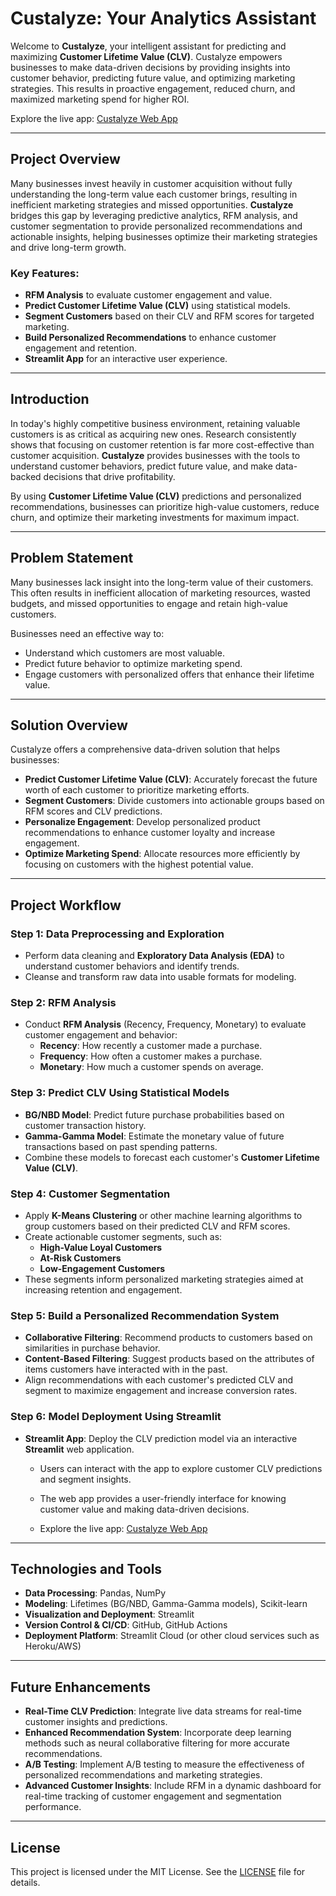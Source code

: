 
# **Custalyze: Your Analytics Assistant**

Welcome to **Custalyze**, your intelligent assistant for predicting and maximizing **Customer Lifetime Value (CLV)**. Custalyze empowers businesses to make data-driven decisions by providing insights into customer behavior, predicting future value, and optimizing marketing strategies. This results in proactive engagement, reduced churn, and maximized marketing spend for higher ROI.

Explore the live app: [Custalyze Web App](https://customer-analytics-assistant-urzknsdg8udnsjm9x4efhd.streamlit.app/)

---

## **Project Overview**

Many businesses invest heavily in customer acquisition without fully understanding the long-term value each customer brings, resulting in inefficient marketing strategies and missed opportunities. **Custalyze** bridges this gap by leveraging predictive analytics, RFM analysis, and customer segmentation to provide personalized recommendations and actionable insights, helping businesses optimize their marketing strategies and drive long-term growth.

### **Key Features:**
- **RFM Analysis** to evaluate customer engagement and value.
- **Predict Customer Lifetime Value (CLV)** using statistical models.
- **Segment Customers** based on their CLV and RFM scores for targeted marketing.
- **Build Personalized Recommendations** to enhance customer engagement and retention.
- **Streamlit App** for an interactive user experience.

---

## **Introduction**

In today's highly competitive business environment, retaining valuable customers is as critical as acquiring new ones. Research consistently shows that focusing on customer retention is far more cost-effective than customer acquisition. **Custalyze** provides businesses with the tools to understand customer behaviors, predict future value, and make data-backed decisions that drive profitability.

By using **Customer Lifetime Value (CLV)** predictions and personalized recommendations, businesses can prioritize high-value customers, reduce churn, and optimize their marketing investments for maximum impact.

---

## **Problem Statement**

Many businesses lack insight into the long-term value of their customers. This often results in inefficient allocation of marketing resources, wasted budgets, and missed opportunities to engage and retain high-value customers.

Businesses need an effective way to:
- Understand which customers are most valuable.
- Predict future behavior to optimize marketing spend.
- Engage customers with personalized offers that enhance their lifetime value.

---

## **Solution Overview**

Custalyze offers a comprehensive data-driven solution that helps businesses:
- **Predict Customer Lifetime Value (CLV)**: Accurately forecast the future worth of each customer to prioritize marketing efforts.
- **Segment Customers**: Divide customers into actionable groups based on RFM scores and CLV predictions.
- **Personalize Engagement**: Develop personalized product recommendations to enhance customer loyalty and increase engagement.
- **Optimize Marketing Spend**: Allocate resources more efficiently by focusing on customers with the highest potential value.

---

## **Project Workflow**

### **Step 1: Data Preprocessing and Exploration**
- Perform  data cleaning and **Exploratory Data Analysis (EDA)** to understand customer behaviors and identify trends.
- Cleanse and transform raw data into usable formats for modeling.

### **Step 2: RFM Analysis**
- Conduct **RFM Analysis** (Recency, Frequency, Monetary) to evaluate customer engagement and behavior:
  - **Recency**: How recently a customer made a purchase.
  - **Frequency**: How often a customer makes a purchase.
  - **Monetary**: How much a customer spends on average.

### **Step 3: Predict CLV Using Statistical Models**
- **BG/NBD Model**: Predict future purchase probabilities based on customer transaction history.
- **Gamma-Gamma Model**: Estimate the monetary value of future transactions based on past spending patterns.
- Combine these models to forecast each customer's **Customer Lifetime Value (CLV)**.

### **Step 4: Customer Segmentation**
- Apply **K-Means Clustering** or other machine learning algorithms to group customers based on their predicted CLV and RFM scores.
- Create actionable customer segments, such as:
  - **High-Value Loyal Customers**
  - **At-Risk Customers**
  - **Low-Engagement Customers**
- These segments inform personalized marketing strategies aimed at increasing retention and engagement.

### **Step 5: Build a Personalized Recommendation System**
- **Collaborative Filtering**: Recommend products to customers based on similarities in purchase behavior.
- **Content-Based Filtering**: Suggest products based on the attributes of items customers have interacted with in the past.
- Align recommendations with each customer's predicted CLV and segment to maximize engagement and increase conversion rates.

### **Step 6: Model Deployment Using Streamlit**
- **Streamlit App**: Deploy the CLV prediction model via an interactive **Streamlit** web application.
  - Users can interact with the app to explore customer CLV predictions and segment insights.
  - The web app provides a user-friendly interface for knowing customer value and making data-driven decisions.
  
  - Explore the live app: [Custalyze Web App](https://customer-analytics-assistant-urzknsdg8udnsjm9x4efhd.streamlit.app/)

---

## **Technologies and Tools**

- **Data Processing**: Pandas, NumPy
- **Modeling**: Lifetimes (BG/NBD, Gamma-Gamma models), Scikit-learn
- **Visualization and Deployment**: Streamlit
- **Version Control & CI/CD**: GitHub, GitHub Actions
- **Deployment Platform**: Streamlit Cloud (or other cloud services such as Heroku/AWS)

---

## **Future Enhancements**

- **Real-Time CLV Prediction**: Integrate live data streams for real-time customer insights and predictions.
- **Enhanced Recommendation System**: Incorporate deep learning methods such as neural collaborative filtering for more accurate recommendations.
- **A/B Testing**: Implement A/B testing to measure the effectiveness of personalized recommendations and marketing strategies.
- **Advanced Customer Insights**: Include RFM in a dynamic dashboard for real-time tracking of customer engagement and segmentation performance.

---

## **License**

This project is licensed under the MIT License. See the [LICENSE](LICENSE) file for details.
